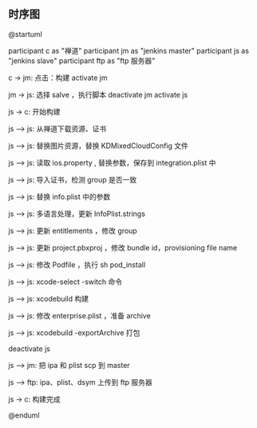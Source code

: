 ## 时序图

@startuml

participant c as "禅道"
participant jm as "jenkins master"
participant js as "jenkins slave"
participant ftp as "ftp 服务器"

c -> jm: 点击：构建 
activate jm

jm -> js: 选择 salve ，执行脚本
deactivate jm
activate js

js -> c: 开始构建

js --> js: 从禅道下载资源、证书

js --> js: 替换图片资源，替换 KDMixedCloudConfig 文件

js --> js: 读取 ios.property , 替换参数，保存到 integration.plist 中

js --> js: 导入证书，检测 group 是否一致

js --> js: 替换 info.plist 中的参数

js --> js: 多语言处理，更新 InfoPlist.strings

js --> js: 更新 entitlements ，修改 group

js --> js: 更新 project.pbxproj ，修改 bundle id，provisioning file name

js --> js: 修改 Podfile ，执行 sh pod_install 

js --> js: xcode-select -switch 命令

js --> js: xcodebuild 构建

js --> js: 修改 enterprise.plist ，准备 archive

js --> js: xcodebuild -exportArchive 打包

deactivate js

js --> jm: 把 ipa 和 plist scp 到 master

js --> ftp: ipa、plist、dsym 上传到 ftp 服务器

js -> c: 构建完成

@enduml
